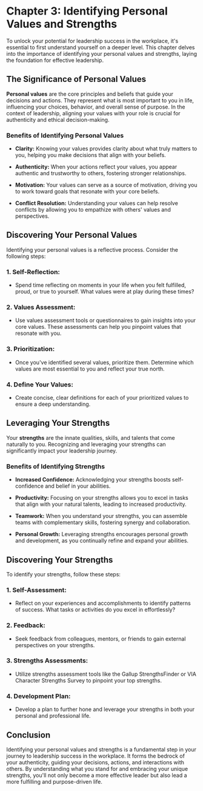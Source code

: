 Chapter 3: Identifying Personal Values and Strengths
====================================================

To unlock your potential for leadership success in the workplace, it's essential to first understand yourself on a deeper level. This chapter delves into the importance of identifying your personal values and strengths, laying the foundation for effective leadership.

The Significance of Personal Values
-----------------------------------

**Personal values** are the core principles and beliefs that guide your decisions and actions. They represent what is most important to you in life, influencing your choices, behavior, and overall sense of purpose. In the context of leadership, aligning your values with your role is crucial for authenticity and ethical decision-making.

### Benefits of Identifying Personal Values

* **Clarity:** Knowing your values provides clarity about what truly matters to you, helping you make decisions that align with your beliefs.

* **Authenticity:** When your actions reflect your values, you appear authentic and trustworthy to others, fostering stronger relationships.

* **Motivation:** Your values can serve as a source of motivation, driving you to work toward goals that resonate with your core beliefs.

* **Conflict Resolution:** Understanding your values can help resolve conflicts by allowing you to empathize with others' values and perspectives.

Discovering Your Personal Values
--------------------------------

Identifying your personal values is a reflective process. Consider the following steps:

### 1. Self-Reflection:

* Spend time reflecting on moments in your life when you felt fulfilled, proud, or true to yourself. What values were at play during these times?

### 2. Values Assessment:

* Use values assessment tools or questionnaires to gain insights into your core values. These assessments can help you pinpoint values that resonate with you.

### 3. Prioritization:

* Once you've identified several values, prioritize them. Determine which values are most essential to you and reflect your true north.

### 4. Define Your Values:

* Create concise, clear definitions for each of your prioritized values to ensure a deep understanding.

Leveraging Your Strengths
-------------------------

Your **strengths** are the innate qualities, skills, and talents that come naturally to you. Recognizing and leveraging your strengths can significantly impact your leadership journey.

### Benefits of Identifying Strengths

* **Increased Confidence:** Acknowledging your strengths boosts self-confidence and belief in your abilities.

* **Productivity:** Focusing on your strengths allows you to excel in tasks that align with your natural talents, leading to increased productivity.

* **Teamwork:** When you understand your strengths, you can assemble teams with complementary skills, fostering synergy and collaboration.

* **Personal Growth:** Leveraging strengths encourages personal growth and development, as you continually refine and expand your abilities.

Discovering Your Strengths
--------------------------

To identify your strengths, follow these steps:

### 1. Self-Assessment:

* Reflect on your experiences and accomplishments to identify patterns of success. What tasks or activities do you excel in effortlessly?

### 2. Feedback:

* Seek feedback from colleagues, mentors, or friends to gain external perspectives on your strengths.

### 3. Strengths Assessments:

* Utilize strengths assessment tools like the Gallup StrengthsFinder or VIA Character Strengths Survey to pinpoint your top strengths.

### 4. Development Plan:

* Develop a plan to further hone and leverage your strengths in both your personal and professional life.

Conclusion
----------

Identifying your personal values and strengths is a fundamental step in your journey to leadership success in the workplace. It forms the bedrock of your authenticity, guiding your decisions, actions, and interactions with others. By understanding what you stand for and embracing your unique strengths, you'll not only become a more effective leader but also lead a more fulfilling and purpose-driven life.
